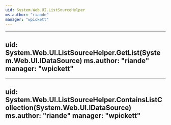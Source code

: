 ```yaml
---
uid: System.Web.UI.ListSourceHelper
ms.author: "riande"
manager: "wpickett"
---
```


---
uid: System.Web.UI.ListSourceHelper.GetList(System.Web.UI.IDataSource)
ms.author: "riande"
manager: "wpickett"
---

---
uid: System.Web.UI.ListSourceHelper.ContainsListCollection(System.Web.UI.IDataSource)
ms.author: "riande"
manager: "wpickett"
---
